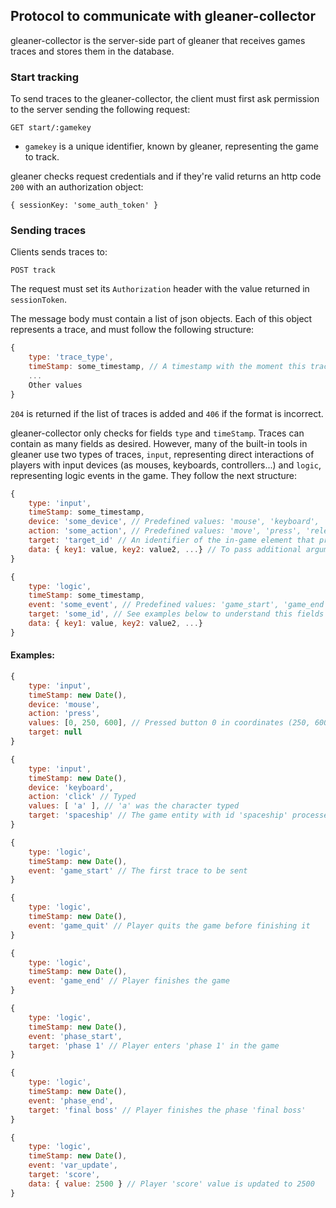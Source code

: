 ## Protocol to communicate with gleaner-collector

gleaner-collector is the server-side part of gleaner that receives games traces and stores them in the database.

### Start tracking

To send traces to the gleaner-collector, the client must first ask permission to the server sending the following request:

`GET start/:gamekey`

 - `gamekey` is a unique identifier, known by gleaner, representing the game to track.

gleaner checks request credentials and if they're valid returns an http code `200` with an authorization object:

`{ sessionKey: 'some_auth_token' }`

### Sending traces

Clients sends traces to:

`POST track`

The request must set its `Authorization` header with the value returned in `sessionToken`.

The message body must contain a list of json objects. Each of this object represents a trace, and must follow the following structure:

```javascript
{
	type: 'trace_type',
	timeStamp: some_timestamp, // A timestamp with the moment this trace was generated
	...
	Other values
}
```
`204` is returned if the list of traces is added and `406` if the format is incorrect.

gleaner-collector only checks for fields `type` and `timeStamp`. Traces can contain as many fields as desired. However, many of the built-in tools in gleaner use two types of traces, `input`, representing direct interactions of players with input devices (as mouses, keyboards, controllers...) and `logic`, representing logic events in the game. They follow the next structure:

```javascript
{
	type: 'input',
	timeStamp: some_timestamp,
	device: 'some_device', // Predefined values: 'mouse', 'keyboard', 'screen'
	action: 'some_action', // Predefined values: 'move', 'press', 'release', 'click', 'drag'
	target: 'target_id' // An identifier of the in-game element that processed the input event, if any
	data: { key1: value, key2: value2, ...} // To pass additional arguments. A 'mouse' input would contain a x and y coordinates and the button
}
```

```javascript
{
	type: 'logic',
	timeStamp: some_timestamp,
	event: 'some_event', // Predefined values: 'game_start', 'game_end', 'game_quit', 'phase_start', 'phase_end', 'var_update'
	target: 'some_id', // See examples below to understand this fields
	data: { key1: value, key2: value2, ...}
}
```

#### Examples:

```javascript
{
	type: 'input',
	timeStamp: new Date(),
	device: 'mouse',
	action: 'press',
	values: [0, 250, 600], // Pressed button 0 in coordinates (250, 600)
	target: null
}
```

```javascript
{
	type: 'input',
	timeStamp: new Date(),
	device: 'keyboard',
	action: 'click' // Typed
	values: [ 'a' ], // 'a' was the character typed
	target: 'spaceship' // The game entity with id 'spaceship' processed this input
}
```

```javascript
{
	type: 'logic',
	timeStamp: new Date(),
	event: 'game_start' // The first trace to be sent
}
```

```javascript
{
	type: 'logic',
	timeStamp: new Date(),
	event: 'game_quit' // Player quits the game before finishing it
}
```

```javascript
{
	type: 'logic',
	timeStamp: new Date(),
	event: 'game_end' // Player finishes the game
}
```

```javascript
{
	type: 'logic',
	timeStamp: new Date(),
	event: 'phase_start',
	target: 'phase 1' // Player enters 'phase 1' in the game
}
```

```javascript
{
	type: 'logic',
	timeStamp: new Date(),
	event: 'phase_end',
	target: 'final boss' // Player finishes the phase 'final boss'
}
```

```javascript
{
	type: 'logic',
	timeStamp: new Date(),
	event: 'var_update',
	target: 'score',
	data: { value: 2500 } // Player 'score' value is updated to 2500
}
```
